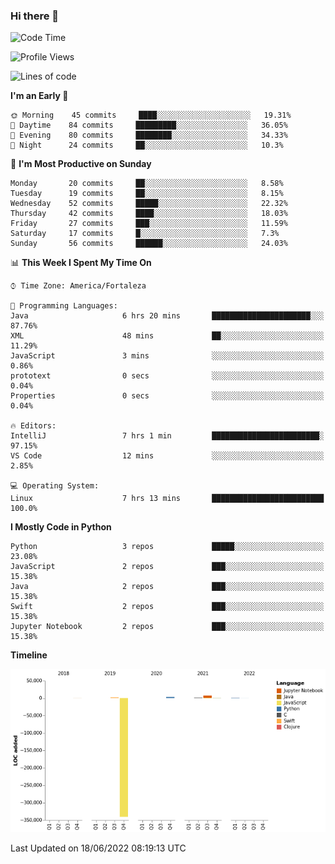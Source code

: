 ### Hi there 👋

<!--
**samuelpsouza/samuelpsouza** is a ✨ _special_ ✨ repository because its `README.md` (this file) appears on your GitHub profile.

Here are some ideas to get you started:

- 🔭 I’m currently working on ...
- 🌱 I’m currently learning ...
- 👯 I’m looking to collaborate on ...
- 🤔 I’m looking for help with ...
- 💬 Ask me about ...
- 📫 How to reach me: ...
- 😄 Pronouns: ...
- ⚡ Fun fact: ...
-->

<!--START_SECTION:waka-->
![Code Time](http://img.shields.io/badge/Code%20Time-0%20secs-blue)

![Profile Views](http://img.shields.io/badge/Profile%20Views-0-blue)

![Lines of code](https://img.shields.io/badge/From%20Hello%20World%20I%27ve%20Written--327%20Thousand%20lines%20of%20code-blue)

**I'm an Early 🐤** 

```text
🌞 Morning    45 commits     ████░░░░░░░░░░░░░░░░░░░░░   19.31% 
🌆 Daytime    84 commits     █████████░░░░░░░░░░░░░░░░   36.05% 
🌃 Evening    80 commits     ████████░░░░░░░░░░░░░░░░░   34.33% 
🌙 Night      24 commits     ██░░░░░░░░░░░░░░░░░░░░░░░   10.3%

```
📅 **I'm Most Productive on Sunday** 

```text
Monday       20 commits     ██░░░░░░░░░░░░░░░░░░░░░░░   8.58% 
Tuesday      19 commits     ██░░░░░░░░░░░░░░░░░░░░░░░   8.15% 
Wednesday    52 commits     █████░░░░░░░░░░░░░░░░░░░░   22.32% 
Thursday     42 commits     ████░░░░░░░░░░░░░░░░░░░░░   18.03% 
Friday       27 commits     ███░░░░░░░░░░░░░░░░░░░░░░   11.59% 
Saturday     17 commits     █░░░░░░░░░░░░░░░░░░░░░░░░   7.3% 
Sunday       56 commits     ██████░░░░░░░░░░░░░░░░░░░   24.03%

```


📊 **This Week I Spent My Time On** 

```text
⌚︎ Time Zone: America/Fortaleza

💬 Programming Languages: 
Java                     6 hrs 20 mins       ██████████████████████░░░   87.76% 
XML                      48 mins             ██░░░░░░░░░░░░░░░░░░░░░░░   11.29% 
JavaScript               3 mins              ░░░░░░░░░░░░░░░░░░░░░░░░░   0.86% 
prototext                0 secs              ░░░░░░░░░░░░░░░░░░░░░░░░░   0.04% 
Properties               0 secs              ░░░░░░░░░░░░░░░░░░░░░░░░░   0.04%

🔥 Editors: 
IntelliJ                 7 hrs 1 min         ████████████████████████░   97.15% 
VS Code                  12 mins             ░░░░░░░░░░░░░░░░░░░░░░░░░   2.85%

💻 Operating System: 
Linux                    7 hrs 13 mins       █████████████████████████   100.0%

```

**I Mostly Code in Python** 

```text
Python                   3 repos             █████░░░░░░░░░░░░░░░░░░░░   23.08% 
JavaScript               2 repos             ███░░░░░░░░░░░░░░░░░░░░░░   15.38% 
Java                     2 repos             ███░░░░░░░░░░░░░░░░░░░░░░   15.38% 
Swift                    2 repos             ███░░░░░░░░░░░░░░░░░░░░░░   15.38% 
Jupyter Notebook         2 repos             ███░░░░░░░░░░░░░░░░░░░░░░   15.38%

```


**Timeline**

![Chart not found](https://raw.githubusercontent.com/samuelpsouza/samuelpsouza/main/charts/bar_graph.png) 


 Last Updated on 18/06/2022 08:19:13 UTC
<!--END_SECTION:waka-->